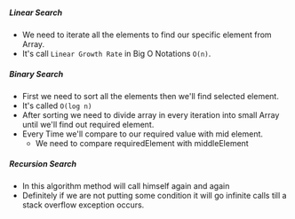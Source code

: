 ##### Linear Search
* We need to iterate all the elements to find our specific element from Array.
* It's  call `Linear Growth Rate` in Big O Notations `O(n)`.

##### Binary Search
* First we need to sort all the elements then we'll find selected element.
* It's called `O(log n)`
* After sorting we need to divide array in every iteration into small Array until we'll find out required element.
* Every Time we'll compare to our required value with mid element.
    - We need to compare requiredElement with middleElement

##### Recursion Search
* In this algorithm method will call himself again and again
* Definitely if we are not putting some condition it will go infinite calls till a stack overflow exception occurs.
